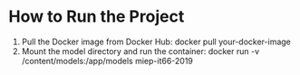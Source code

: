 # How to Run the Project
1. Pull the Docker image from Docker Hub:
	docker pull your-docker-image
2. Mount the model directory and run the container:
	docker run -v /content/models:/app/models miep-it66-2019
